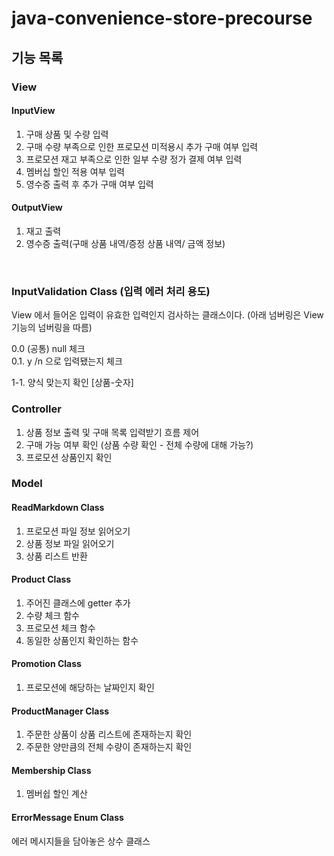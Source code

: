 # java-convenience-store-precourse
## 기능 목록

### View
#### InputView
1. 구매 상품 및 수량 입력
2. 구매 수량 부족으로 인한 프로모션 미적용시 추가 구매 여부 입력
3. 프로모션 재고 부족으로 인한 일부 수량 정가 결제 여부 입력
4. 멤버십 할인 적용 여부 입력
5. 영수증 출력 후 추가 구매 여부 입력



#### OutputView
1. 재고 출력
2. 영수증 출력(구매 상품 내역/증정 상품 내역/ 금액 정보)


<br>

### InputValidation Class (입력 에러 처리 용도)
View 에서 들어온 입력이 유효한 입력인지 검사하는 클래스이다. (아래 넘버링은 View 기능의 넘버링을 따름)

0.0 (공통) null 체크 <br>
0.1. y /n 으로 입력됐는지 체크 <br>

1-1. 양식 맞는지 확인 [상품-숫자] <br>


### Controller
1. 상품 정보 출력 및 구매 목록 입력받기 흐름 제어
2. 구매 가능 여부 확인 (상품 수량 확인 - 전체 수량에 대해 가능?)
3. 프로모션 상품인지 확인


### Model
#### ReadMarkdown Class
1. 프로모션 파일 정보 읽어오기
2. 상품 정보 파일 읽어오기
3. 상품 리스트 반환

#### Product Class
1. 주어진 클래스에 getter 추가
2. 수량 체크 함수
3. 프로모션 체크 함수
4. 동일한 상품인지 확인하는 함수


#### Promotion Class
1. 프로모션에 해당하는 날짜인지 확인


#### ProductManager Class
1. 주문한 상품이 상품 리스트에 존재하는지 확인
2. 주문한 양만큼의 전체 수량이 존재하는지 확인


#### Membership Class
1. 멤버쉽 할인 계산


#### ErrorMessage Enum Class
에러 메시지들을 담아놓은 상수 클래스